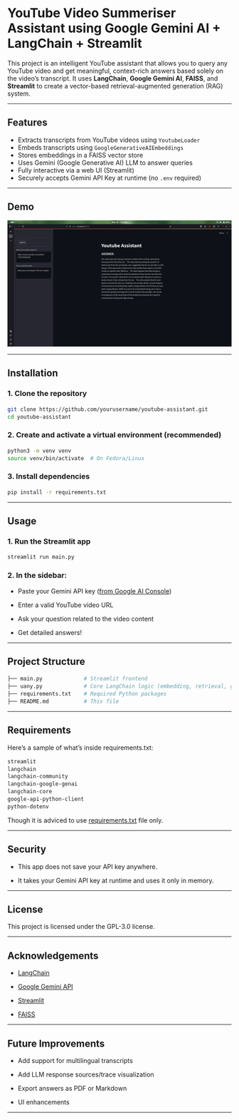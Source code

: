 #  YouTube Video Summeriser Assistant using Google Gemini AI + LangChain + Streamlit

This project is an intelligent YouTube assistant that allows you to query any YouTube video and get meaningful, context-rich answers based solely on the video’s transcript. It uses **LangChain**, **Google Gemini AI**, **FAISS**, and **Streamlit** to create a vector-based retrieval-augmented generation (RAG) system.

---

##  Features

- Extracts transcripts from YouTube videos using `YoutubeLoader`
- Embeds transcripts using `GoogleGenerativeAIEmbeddings`
- Stores embeddings in a FAISS vector store
- Uses Gemini (Google Generative AI) LLM to answer queries
- Fully interactive via a web UI (Streamlit)
- Securely accepts Gemini API Key at runtime (no `.env` required)

---

##  Demo

![Screenshot](/Screenshot.png) 

---

##  Installation

### 1. Clone the repository

```bash
git clone https://github.com/yourusername/youtube-assistant.git
cd youtube-assistant
```

### 2. Create and activate a virtual environment (recommended)

```bash
python3 -m venv venv
source venv/bin/activate  # On Fedora/Linux
```
### 3. Install dependencies

```bash
pip install -r requirements.txt
```

---

##  Usage

### 1. Run the Streamlit app
```bash
streamlit run main.py
```
### 2. In the sidebar:
- Paste your Gemini API key ([from Google AI Console](https://aistudio.google.com/app/apikey))

- Enter a valid YouTube video URL

- Ask your question related to the video content

- Get detailed answers!

---

##  Project Structure

```bash
├── main.py             # Streamlit frontend
├── uany.py             # Core LangChain logic (embedding, retrieval, generation)
├── requirements.txt    # Required Python packages
├── README.md           # This file
```

---

##  Requirements

Here’s a sample of what’s inside requirements.txt:

```bash
streamlit
langchain
langchain-community
langchain-google-genai
langchain-core
google-api-python-client
python-dotenv
```

Though it is adviced to use [requirements.txt]() file only.

---

##  Security

- This app does not save your API key anywhere.

- It takes your Gemini API key at runtime and uses it only in memory.

---

##  License

This project is licensed under the  GPL-3.0 license.

---

##  Acknowledgements

- [LangChain](https://www.langchain.com/)

- [Google Gemini API](https://ai.google.dev/)

- [Streamlit](https://streamlit.io/)

- [FAISS](https://github.com/facebookresearch/faiss)

---

##  Future Improvements

-    Add support for multilingual transcripts

-    Add LLM response sources/trace visualization

-    Export answers as PDF or Markdown

-    UI enhancements

---

